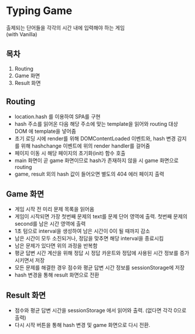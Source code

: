 # Typing Game
출제되는 단어들을 각각의 시간 내에 입력해야 하는 게임  
(with Vanilla)

## 목차
1. Routing
1. Game 화면
1. Result 화면

## Routing
- location.hash 를 이용하여 SPA를 구현
- hash 주소를 읽어온 다음 해당 주소에 맞는 template을 읽어와 routing 대상 DOM 에 template을 넣어줌
- 초기 로딩 시에 render를 위해 DOMContentLoaded 이벤트와, hash 변경 감지를 위해 hashchange 이벤트에 위의 render handler를 걸어줌
- 페이지 이동 시 해당 페이지의 초기화(init) 함수 호출
- main 화면이 곧 game 화면이므로 hash가 존재하지 않을 시 game 화면으로 routing
- game, result 외의 hash 값이 들어오면 별도의 404 에러 페이지 출력

## Game 화면
- 게임 시작 전 미리 문제 목록을 읽어옴
- 게임이 시작되면 가장 첫번째 문제의 text를 문제 단어 영역에 출력. 첫번째 문제의 second를 남은 시간 영역에 출력
- 1초 텀으로 interval을 생성하여 남은 시간이 0이 될 때까지 감소
- 남은 시간이 모두 소진되거나, 정답을 맞추면 해당 interval을 종료시킴
- 남은 문제가 있다면 위의 과정을 반복함
- 평균 답변 시간 계산을 위해 정답 시 정답 카운트와 정답에 사용된 시간 정보를 증가시키면서 저장
- 모든 문제를 해결한 경우 점수와 평균 답변 시간 정보를 sessionStorage에 저장
- hash 변경을 통해 result 화면으로 전환

## Result 화면
- 점수와 평균 답변 시간을 sessionStorage 에서 읽어와 출력. (없다면 각각 0으로 출력)
- 다시 시작 버튼을 통해 hash 변경 및 game 화면으로 다시 전환.
